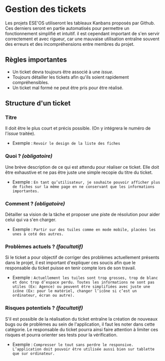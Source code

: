 # Gestion des tickets

Les projets ESE'OS utiliseront les tableaux Kanbans proposés par Github. Ces derniers seront en partie automatisés pour permettre un fonctionnement simplifié et intuitif. il est cependant important de s'en servir correctement et avec rigueur, car une mauvaise utilisation entraîne souvent des erreurs et des incompréhensions entre membres du projet.

## Règles importantes

 - Un ticket devra toujours être associé à une *issue*.
 - Toujours détailler les tickets afin qu'ils soient rapidement compréhensibles.
 - Un ticket mal formé ne peut être pris pour être réalisé.

## Structure d'un ticket

### Titre
Il doit être le plus court et précis possible. (On y intégrera le numéro de l'*issue* traitée). 
 - Exemple : `Revoir le design de la liste des fiches`

### Quoi ? _(obligatoire)_
Une brève description de ce qui est attendu pour réaliser ce ticket. Elle doit être exhaustive et ne pas être juste une simple recopie du titre du ticket.
 - Exemple : `En tant qu’utilisateur, je souhaite pouvoir afficher plus de fiches sur la même page en ne conservant que les informations importantes.`

### Comment ? _(obligatoire)_
Détailler sa vision de la tâche et proposer une piste de résolution pour aider celui qui va s'en charger.
 - Exemple : `Partir sur des tuiles comme en mode mobile, placées les unes à coté des autres.`


### Problèmes actuels ? _(facultatif)_
Si le ticket a pour objectif de corriger des problèmes actuellement présents dans le projet, il est important d'expliquer ces soucis afin que le responsable du ticket puisse en tenir compte lors de son travail.
 - Exemple : `Actuellement les tuiles sont trop grosses, trop de blanc et donc trop d’espace perdu. Toutes les informations ne sont pas utiles (Ex: Agence) ou peuvent être simplifiées avec juste une icône (Ex: pour le matériel, changer l’icône si c’est un ordinateur, écran ou autre).`

### Risques potentiels ? _(facultatif)_
S'il est possible de la réalisation du ticket entraîne la création de nouveaux bugs ou de problèmes au sein de l'application, il faut les noter dans cette catégorie. Le responsable du ticket pourra ainsi faire attention à limiter ces risques et pourra orienter ses tests pour la vérification.
 - Exemple : `Compresser le tout sans perdre le responsive. L’application doit pouvoir être utilisée aussi bien sur tablette que sur ordinateur.` 